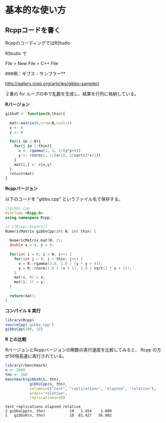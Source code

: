 # 基本的な使い方


## Rcppコードを書く

RcppのコーディングではRStudio

RStudio で 

File > New File > C++ File



###例：ギブス・サンプラー**

http://gallery.rcpp.org/articles/gibbs-sampler/

２重の for ループの中で乱数を生成し、結果を行列に格納している。


**Rバージョン**

```r
gibbsR <- function(N,thin){
  
  mat<-matrix(0,nrow=N,ncol=2)
  x <- 0
  y <- 0
  
  for(i in 1:N){
    for(j in 1:thin){
      x <- rgamma(1, 3, 1/(y*y+4))
      y <- rnorm(1, 1/(x+1), 1/sqrt(2*x+2))
    }
    mat[i,] <- c(x,y)
  }
  return(mat)
}
```


**Rcppバージョン**

以下のコードを "gibbs.cpp" というファイル名で保存する。

```cpp
//gibbs.cpp
#include <Rcpp.h>
using namespace Rcpp;

// [[Rcpp::export]]
NumericMatrix gibbsCpp(int N, int thin) {
  
  NumericMatrix mat(N, 2);
  double x = 0, y = 0;
  
  for(int i = 0; i < N; i++) {
    for(int j = 0; j < thin; j++) {
      x = R::rgamma(3.0, 1.0 / (y * y + 4));
      y = R::rnorm(1.0 / (x + 1), 1.0 / sqrt(2 * x + 2));
    }
    mat(i, 0) = x;
    mat(i, 1) = y;
  }
  
  return(mat);
}
```





**コンパイル & 実行**

```r
library(Rcpp)
sourceCpp('gibbs.cpp')
gibbsCpp(100, 10)
```



**R との比較**


RバージョンとRcppバージョンの関数の実行速度を比較してみると、 Rcpp の方が56倍高速に実行されている。

```r
library(rbenchmark)
n <- 2000
thn <- 200
benchmark(gibbsR(n, thn),
           gibbsCpp(n, thn),
           columns=c("test", "replications", "elapsed", "relative"),
           order="relative",
           replications=10)
```

```
test replications elapsed relative
2 gibbsCpp(n, thn)           10   1.454    1.000
1   gibbsR(n, thn)           10  81.427   56.002
```

